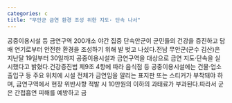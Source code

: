 ```yaml
---
categories: c
title: "무안군 금연 환경 조성 위한 지도· 단속 나서"
---
```

공중이용시설 등 금연구역 200개소 야간 집중 단속안군이 군민들의 건강을 증진하고 담배 연기로부터 안전한 환경을 조성하기 위해 발 벗고 나섰다.전남 무안군(군수 김산)은 지난달 19일부터 30일까지 공중이용시설과 금연구역을 대상으로 금연 지도·단속을 실시했다고 밝혔다.건강증진법 제9조 4항에 따라 음식점 등 공중이용시설에는 건물·업소 출입구 등 주요 위치에 시설 전체가 금연임을 알리는 표지판 또는 스티커가 부착돼야 하며, 금연구역에서 현장 위반사항 적발 시 10만원의 이하의 과태료가 부과된다.따라서 군은 간접흡연 피해를 예방하고 금